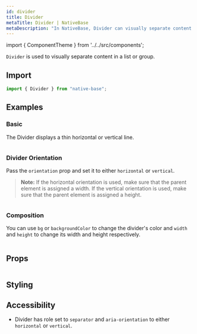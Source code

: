 ```yaml
---
id: divider
title: Divider
metaTitle: Divider | NativeBase
metaDescription: "In NativeBase, Divider can visually separate content in a given list or group. Learn more here about basic, divider orientation, and composition with examples."
---
```


import { ComponentTheme } from '../../src/components';

`Divider` is used to visually separate content in a list or group.

## Import

```jsx
import { Divider } from "native-base";
```

## Examples

### Basic

The Divider displays a thin horizontal or vertical line.

```ComponentSnackPlayer path=composites,Divider,Basic.tsx

```

### Divider Orientation

Pass the `orientation` prop and set it to either `horizontal` or `vertical`.

> **Note:** If the horizontal orientation is used, make sure that the parent element is assigned a width. If the vertical orientation is used, make sure that the parent element is assigned a height.

```ComponentSnackPlayer path=composites,Divider,Orientation.tsx

```

### Composition

You can use `bg` or `backgroundColor` to change the divider's color and `width` and `height` to change its width and height respectively.

```ComponentSnackPlayer path=composites,Divider,Composition.tsx

```

## Props

```ComponentPropTable path=composites,Divider,index.tsx

```

## Styling

<ComponentTheme name="divider" />

## Accessibility

- Divider has role set to `separator` and `aria-orientation` to either `horizontal` or `vertical`.
